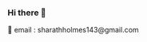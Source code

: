 ### Hi there 👋

<!--
**Sharath-majjigi/Sharath-majjigi** is a ✨ _special_ ✨ repository because its `README.md` (this file) appears on your GitHub profile.

Here are some ideas to get you started:

- 🔭 I’m currently working on 
### - 🌱 I’m currently learning Android app development
### - 👯 I’m looking to collaborate with awesome developers right there to collab and build  cool stuff
- 🤔 I’m looking for help with 
- 💬 Ask me about ...
### - 📫 How to reach me: www.linkedin.com/in/Sharath-majjigi
- 😄 Pronouns: ...
### - ⚡ Fun fact: Swimmer,programmer,and more 😉..
--> 📩 email : sharathholmes143@gmail.com
